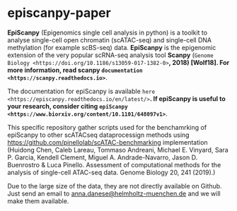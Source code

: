 # episcanpy-paper

**EpiScanpy** (Epigenomics single cell analysis in python) is a toolkit to analyse single-cell open chromatin (scATAC-seq) and single-cell DNA methylation (for example scBS-seq) data. **EpiScanpy** is the epigenomic extension of the very popular scRNA-seq analysis tool **Scanpy** (`Genome Biology <https://doi.org/10.1186/s13059-017-1382-0>`__, 2018) [Wolf18]. For more information, read scanpy `documentation <https://scanpy.readthedocs.io>`__. 


The documentation for epiScanpy is available `here <https://episcanpy.readthedocs.io/en/latest/>`__. If epiScanpy is useful to your research, consider citing `epiScanpy <https://www.biorxiv.org/content/10.1101/648097v1>`__.


This specific repository gather scripts used for the benchamrking of epiScanpy to other scATACseq dataprocessign methods using https://github.com/pinellolab/scATAC-benchmarking implementation (Huidong Chen, Caleb Lareau, Tommaso Andreani, Michael E. Vinyard, Sara P. Garcia, Kendell Clement, Miguel A. Andrade-Navarro, Jason D. Buenrostro & Luca Pinello. Assessment of computational methods for the analysis of single-cell ATAC-seq data. Genome Biology 20, 241 (2019).)

Due to the large size of the data, they are not directly available on Github. Just send an email to anna.danese@helmholtz-muenchen.de and we will make them available.
